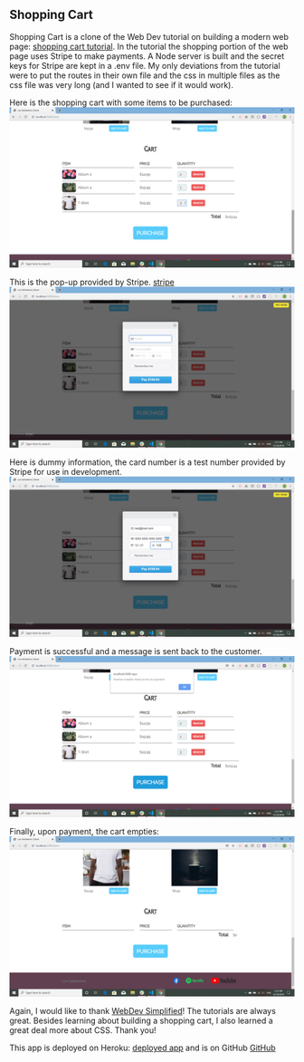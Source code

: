 ## Shopping Cart


Shopping Cart is a clone of the Web Dev tutorial on building a modern web page: [shopping cart tutorial](https://www.youtube.com/watch?v=YeFzkC2awTM&list=PLZlA0Gpn_vH9k5ju1yq9qCDqvtuTVgTr6&index=2&t=33s). In the tutorial the shopping portion of the web page uses Stripe to make payments. A Node server is built and the secret keys for Stripe are kept in a .env file. My only deviations from the tutorial were to put the routes in their own file and the css in multiple files as the css file was very long (and I wanted to see if it would work).

Here is the shopping cart with some items to be purchased:
![waiting in checkout](public/assets/images/readmeImg/one.png)

This is the pop-up provided by Stripe. [stripe](https://stripe.com/)
![pop-up](public/assets/images/readmeImg/two.png)

Here is dummy information, the card number is a test number provided by Stripe for use in development.
![filled-out](public/assets/images/readmeImg/three.png)

Payment is successful and a message is sent back to the customer.
![success!](public/assets/images/readmeImg/four.png)

Finally, upon payment, the cart empties:
![all done](public/assets/images/readmeImg/five.png)

Again, I would like to thank [WebDev Simplified](https://www.youtube.com/channel/UCFbNIlppjAuEX4znoulh0Cw)! The tutorials are always great. Besides learning about building a shopping cart, I also learned a great deal more about CSS. Thank you!

This app is deployed on Heroku: [deployed app](https://obscure-tor-08613.herokuapp.com/store) and is on GitHub [GitHub](https://martucazpo.github.io/shopping-cart/)
